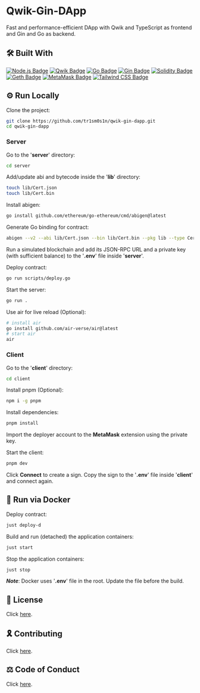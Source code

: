 # Qwik-Gin-DApp

Fast and performance-efficient DApp with Qwik and TypeScript as frontend and Gin and Go as backend.

## 🛠 Built With

[![Node.js Badge](https://img.shields.io/badge/Node.js-393?logo=nodedotjs&logoColor=fff&style=for-the-badge)](https://nodejs.org/en)
[![Qwik Badge](https://img.shields.io/badge/Qwik-3178C6?logo=typescript&logoColor=fff&style=for-the-badge)](https://qwik.builder.io)
[![Go Badge](https://img.shields.io/badge/Go-00ADD8?logo=go&logoColor=fff&style=for-the-badge)](https://go.dev/)
[![Gin Badge](https://img.shields.io/badge/Gin-008ECF?logo=gin&logoColor=fff&style=for-the-badge)](https://gin-gonic.com/)
[![Solidity Badge](https://img.shields.io/badge/Solidity-363636?logo=solidity&logoColor=fff&style=for-the-badge)](https://soliditylang.org/)
[![Geth Badge](https://img.shields.io/badge/Geth-3C3C3D?logo=ethereum&logoColor=fff&style=for-the-badge)](https://geth.ethereum.org/)
[![MetaMask Badge](https://img.shields.io/badge/MetaMask-3C3C3D?logo=ethereum&logoColor=fff&style=for-the-badge)](https://metamask.io/)
[![Tailwind CSS Badge](https://img.shields.io/badge/Tailwind%20CSS-06B6D4?logo=tailwindcss&logoColor=fff&style=for-the-badge)](https://tailwindcss.com/)

## ⚙️ Run Locally

Clone the project:

```bash
git clone https://github.com/tr1sm0s1n/qwik-gin-dapp.git
cd qwik-gin-dapp
```

### Server

Go to the '**server**' directory:

```bash
cd server
```

Add/update abi and bytecode inside the '**lib**' directory:

```bash
touch lib/Cert.json
touch lib/Cert.bin
```

Install abigen:

```bash
go install github.com/ethereum/go-ethereum/cmd/abigen@latest
```

Generate Go binding for contract:

```bash
abigen --v2 --abi lib/Cert.json --bin lib/Cert.bin --pkg lib --type Cert --out lib/Cert.go
```

Run a simulated blockchain and add its JSON-RPC URL and a private key (with sufficient balance) to the '**.env**' file inside '**server**'.

Deploy contract:

```bash
go run scripts/deploy.go
```

Start the server:

```bash
go run .
```

Use air for live reload (Optional):

```bash
# install air
go install github.com/air-verse/air@latest
# start air
air
```

### Client

Go to the '**client**' directory:

```bash
cd client
```

Install pnpm (Optional):

```bash
npm i -g pnpm
```

Install dependencies:

```bash
pnpm install
```

Import the deployer account to the **MetaMask** extension using the private key.

Start the client:

```bash
pnpm dev
```

Click **Connect** to create a sign. Copy the sign to the '**.env**' file inside '**client**' and connect again.

## 🐋 Run via Docker

Deploy contract:

```bash
just deploy-d
```

Build and run (detached) the application containers:

```bash
just start
```

Stop the application containers:

```bash
just stop
```

**_Note_**: Docker uses '**.env**' file in the root. Update the file before the build.

## 📜 License

Click [here](./LICENSE.md).

## 🎗️ Contributing

Click [here](./CONTRIBUTING.md).

## ⚖️ Code of Conduct

Click [here](./CODE_OF_CONDUCT.md).
